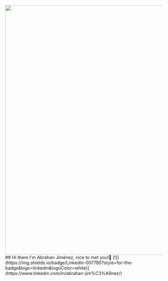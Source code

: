 <div id="header" align="center">
  <img decoding="async" src="https://github.com/Ing-Abrahan-Jimenez/Ing-Abrahan-Jimenez/blob/main/Abrahan%20Jim%C3%A9nez%20Github.png" width="800"/>
</div>
## Hi there I'm Abrahan Jiménez, nice to met you!👋
[![](https://img.shields.io/badge/LinkedIn-0077B5?style=for-the-badge&logo=linkedin&logoColor=white)](https://www.linkedin.com/in/abrahan-jim%C3%A9nez/)
<div id="badges" align="center">
<img decoding="async" src="https://visitor-badge-reloaded.herokuapp.com/badge?page_id=Ing-Abrahan-Jiménez.Ing-Abrahan-Jiménez&color=00cf00" alt=""/>
<!--
**Ing-Abrahan-Jimenez/Ing-Abrahan-Jimenez** is a ✨ _special_ ✨ repository because its `README.md` (this file) appears on your GitHub profile.

Here are some ideas to get you started:

- 🔭 I’m currently working on ...
- 🌱 I’m currently learning ...
- 👯 I’m looking to collaborate on ...
- 🤔 I’m looking for help with ...
- 💬 Ask me about ...
- 📫 How to reach me: ...
- 😄 Pronouns: ...
- ⚡ Fun fact: ...
-->
